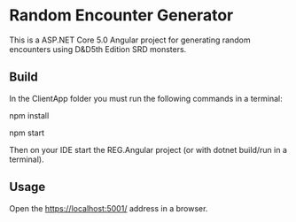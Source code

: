 # Random Encounter Generator

This is a ASP.NET Core 5.0 Angular project for generating random encounters using D&amp;D5th Edition SRD monsters.

## Build

In the ClientApp folder you must run the following commands in a terminal:

npm install

npm start

Then on your IDE start the REG.Angular project (or with dotnet build/run in a terminal).

## Usage

Open the <https://localhost:5001/> address in a browser.
